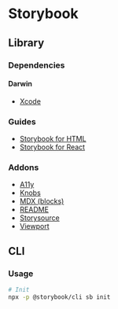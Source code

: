 # Storybook

<!--
https://happo.io/
-->

## Library

### Dependencies

#### Darwin

- [Xcode](/xcode.md)

### Guides

- [Storybook for HTML](https://storybook.js.org/docs/guides/guide-html/)
- [Storybook for React](https://storybook.js.org/docs/guides/guide-react/)

### Addons

- [A11y](https://github.com/storybookjs/storybook/tree/next/addons/a11y)
- [Knobs](https://www.npmjs.com/package/@storybook/addon-knobs)
- [MDX (blocks)](https://github.com/storybookjs/storybook/blob/master/addons/docs/docs/mdx.md)
- [README](https://github.com/tuchk4/storybook-readme)
- [Storysource](https://github.com/storybookjs/storybook/tree/master/addons/storysource)
- [Viewport](https://github.com/storybookjs/storybook/tree/master/addons/viewport)

## CLI

### Usage

```sh
# Init
npx -p @storybook/cli sb init
```
